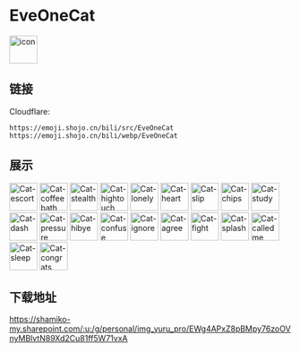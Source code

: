 # EveOneCat
<img src="https://emoji.shojo.cn/bili/src/EveOneCat/icon.png" width="50" height="50" alt="icon">

## 链接
Cloudflare:
```
https://emoji.shojo.cn/bili/src/EveOneCat
https://emoji.shojo.cn/bili/webp/EveOneCat
```
## 展示
<img src="https://emoji.shojo.cn/bili/src/EveOneCat/Cat-escort.png" width="50" height="50" alt="Cat-escort">
<img src="https://emoji.shojo.cn/bili/src/EveOneCat/Cat-coffeebath.png" width="50" height="50" alt="Cat-coffeebath">
<img src="https://emoji.shojo.cn/bili/src/EveOneCat/Cat-stealth.png" width="50" height="50" alt="Cat-stealth">
<img src="https://emoji.shojo.cn/bili/src/EveOneCat/Cat-hightouch.png" width="50" height="50" alt="Cat-hightouch">
<img src="https://emoji.shojo.cn/bili/src/EveOneCat/Cat-lonely.png" width="50" height="50" alt="Cat-lonely">
<img src="https://emoji.shojo.cn/bili/src/EveOneCat/Cat-heart.png" width="50" height="50" alt="Cat-heart">
<img src="https://emoji.shojo.cn/bili/src/EveOneCat/Cat-slip.png" width="50" height="50" alt="Cat-slip">
<img src="https://emoji.shojo.cn/bili/src/EveOneCat/Cat-chips.png" width="50" height="50" alt="Cat-chips">
<img src="https://emoji.shojo.cn/bili/src/EveOneCat/Cat-study.png" width="50" height="50" alt="Cat-study">
<img src="https://emoji.shojo.cn/bili/src/EveOneCat/Cat-dash.png" width="50" height="50" alt="Cat-dash">
<img src="https://emoji.shojo.cn/bili/src/EveOneCat/Cat-pressure.png" width="50" height="50" alt="Cat-pressure">
<img src="https://emoji.shojo.cn/bili/src/EveOneCat/Cat-hibye.png" width="50" height="50" alt="Cat-hibye">
<img src="https://emoji.shojo.cn/bili/src/EveOneCat/Cat-confuse.png" width="50" height="50" alt="Cat-confuse">
<img src="https://emoji.shojo.cn/bili/src/EveOneCat/Cat-ignore.png" width="50" height="50" alt="Cat-ignore">
<img src="https://emoji.shojo.cn/bili/src/EveOneCat/Cat-agree.png" width="50" height="50" alt="Cat-agree">
<img src="https://emoji.shojo.cn/bili/src/EveOneCat/Cat-fight.png" width="50" height="50" alt="Cat-fight">
<img src="https://emoji.shojo.cn/bili/src/EveOneCat/Cat-splash.png" width="50" height="50" alt="Cat-splash">
<img src="https://emoji.shojo.cn/bili/src/EveOneCat/Cat-calledme.png" width="50" height="50" alt="Cat-calledme">
<img src="https://emoji.shojo.cn/bili/src/EveOneCat/Cat-sleep.png" width="50" height="50" alt="Cat-sleep">
<img src="https://emoji.shojo.cn/bili/src/EveOneCat/Cat-congrats.png" width="50" height="50" alt="Cat-congrats">

## 下载地址

https://shamiko-my.sharepoint.com/:u:/g/personal/img_yuru_pro/EWg4APxZ8pBMpy76zoOVnyMBlvtN89Xd2Cu81ff5W71vxA